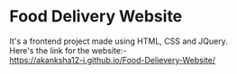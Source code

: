 # Food Delivery Website
It's a frontend project made using HTML, CSS and JQuery.<br>
Here's the link for the website:-<br>
https://akanksha12-i.github.io/Food-Delievery-Website/
